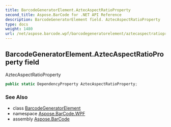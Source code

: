 ```yaml
---
title: BarcodeGeneratorElement.AztecAspectRatioProperty
second_title: Aspose.BarCode for .NET API Reference
description: BarcodeGeneratorElement field. AztecAspectRatioProperty
type: docs
weight: 1480
url: /net/aspose.barcode.wpf/barcodegeneratorelement/aztecaspectratioproperty/
---
```

## BarcodeGeneratorElement.AztecAspectRatioProperty field

AztecAspectRatioProperty

```csharp
public static DependencyProperty AztecAspectRatioProperty;
```

### See Also

* class [BarcodeGeneratorElement](../)
* namespace [Aspose.BarCode.WPF](../../barcodegeneratorelement/)
* assembly [Aspose.BarCode](../../../)


